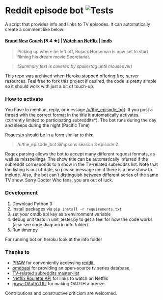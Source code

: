 # Reddit episode bot ![Tests](https://github.com/almenon/reddit_episode_bot/actions/workflows/python-app.yml/badge.svg)

A script that provides info and links to TV episodes.  It can automatically create a comment like below:

#### [Brand New Couch](http://www.imdb.com/title/tt4311472) [8.4 ★] | [**Watch on Netflix**](http://www.netflix.com/title/70300800) | [Imdb](http://www.imdb.com/title/tt4311472)

> Picking up where he left off, Bojack Horseman is now set to start filming his dream movie Secretariat.

> *(Summary text is covered by spoilertag until mouseover)*

This repo was archived when Heroku stopped offering free server resources. Feel free to fork this project if desired, the code is pretty simple so it should work with just a bit of touch-up.

### How to activate

You have to mention, reply, or message [/u/the_episode_bot](http://www.reddit.com/u/the_episode_bot).  If you post a thread with the correct format in the title it automatically activates. (currently limited to participating subreddits\*).  The bot runs during the day and sleeps during the night (Pacific Time)

Requests should be in a form similar to this:

> /u/the_episode_bot Simpsons season 3 episode 2. 

Regex parsing allows the bot to accept many different request formats, as well as misspellings. The show title 
can be automatically inferred if the subreddit corresponds to a show in the TV-related subreddits list. 
Note that the listing is out of date, so please message me if there is a new show to include.  Also, the bot
can't distinguish between different series of the same TV show.  Sorry Doctor Who fans, you are out of luck.


### Development

1. Download Python 3
2. Install packages via `pip install -r requirements.txt`
3. set your omdb api key as a environment variable
4. debug unit tests in unit_tester.py to get a feel for how the code works (also see code diagram in info folder)
5. Run timer.py

For running bot on heroku look at the info folder


### Thanks to

* [PRAW](https://praw.readthedocs.org/en/v3.1.0/) for conveniently accessing [reddit](https://www.reddit.com/), 
* [omdbapi](https://www.omdbapi.com) for providing an open-source tv series database, 
* [TV-related subreddits master-list](http://tv-subreddits.wikidot.com/)
* [Netflix Roulette API](http://netflixroulette.net/api/) for links to watch on Netflix
* [praw-OAuth2Util](https://github.com/SmBe19/praw-OAuth2Util) for making OAUTH a breeze

Contributions and constructive criticism are welcomed.


[comment]: # (describe how to run a custom version of the bot)
